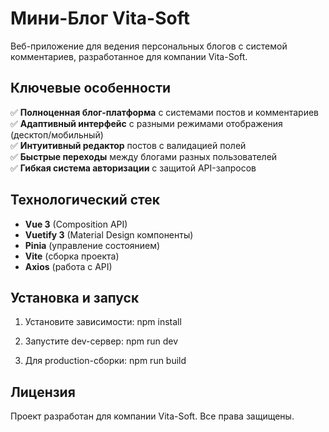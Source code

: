 # Мини-Блог Vita-Soft

Веб-приложение для ведения персональных блогов с системой комментариев, разработанное для компании Vita-Soft.

## Ключевые особенности

✅ **Полноценная блог-платформа** с системами постов и комментариев  
✅ **Адаптивный интерфейс** с разными режимами отображения (десктоп/мобильный)  
✅ **Интуитивный редактор** постов с валидацией полей  
✅ **Быстрые переходы** между блогами разных пользователей  
✅ **Гибкая система авторизации** с защитой API-запросов  

## Технологический стек

- **Vue 3** (Composition API)
- **Vuetify 3** (Material Design компоненты)
- **Pinia** (управление состоянием)
- **Vite** (сборка проекта)
- **Axios** (работа с API)

## Установка и запуск

1. Установите зависимости:
npm install

2. Запустите dev-сервер:
npm run dev

3. Для production-сборки:
npm run build

## Лицензия
Проект разработан для компании Vita-Soft. Все права защищены.
